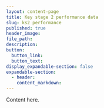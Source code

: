 ```yaml
---
layout: content-page
title: Key stage 2 performance data
slug: ks2 performance
published: true
header_image:
file_path:
description:
button:
  button_link:
  button_text:
display_expandable-section: false
expandable-section:
  - header:
    content_markdown:
---
```


Content here.